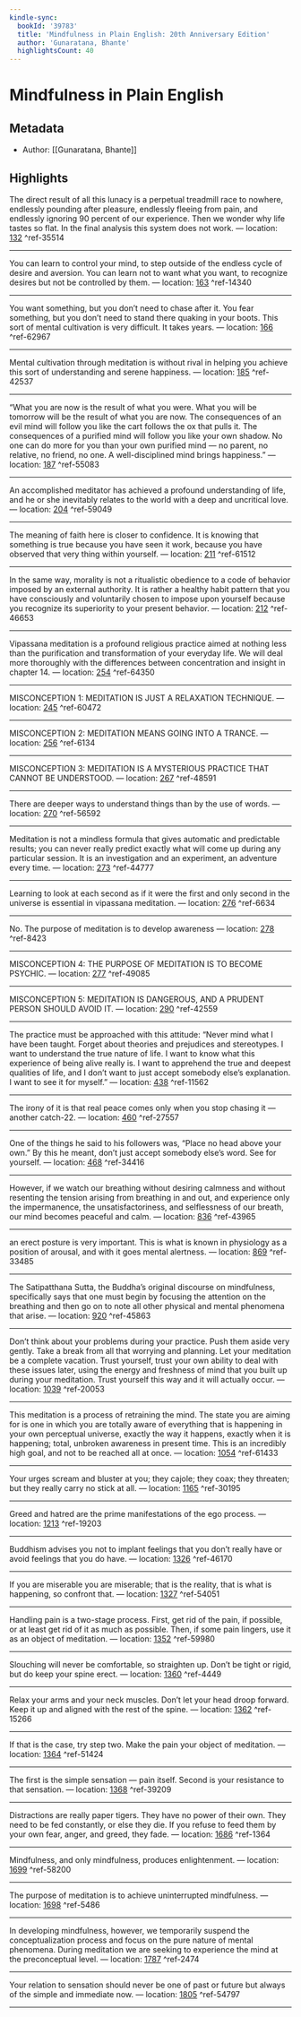 ```yaml
---
kindle-sync:
  bookId: '39783'
  title: 'Mindfulness in Plain English: 20th Anniversary Edition'
  author: 'Gunaratana, Bhante'
  highlightsCount: 40
---
```

# Mindfulness in Plain English
## Metadata
* Author: [[Gunaratana, Bhante]]

## Highlights
The direct result of all this lunacy is a perpetual treadmill race to nowhere, endlessly pounding after pleasure, endlessly fleeing from pain, and endlessly ignoring 90 percent of our experience. Then we wonder why life tastes so flat. In the final analysis this system does not work. — location: [132]() ^ref-35514

---
You can learn to control your mind, to step outside of the endless cycle of desire and aversion. You can learn not to want what you want, to recognize desires but not be controlled by them. — location: [163]() ^ref-14340

---
You want something, but you don’t need to chase after it. You fear something, but you don’t need to stand there quaking in your boots. This sort of mental cultivation is very difficult. It takes years. — location: [166]() ^ref-62967

---
Mental cultivation through meditation is without rival in helping you achieve this sort of understanding and serene happiness. — location: [185]() ^ref-42537

---
“What you are now is the result of what you were. What you will be tomorrow will be the result of what you are now. The consequences of an evil mind will follow you like the cart follows the ox that pulls it. The consequences of a purified mind will follow you like your own shadow. No one can do more for you than your own purified mind — no parent, no relative, no friend, no one. A well-disciplined mind brings happiness.” — location: [187]() ^ref-55083

---
An accomplished meditator has achieved a profound understanding of life, and he or she inevitably relates to the world with a deep and uncritical love. — location: [204]() ^ref-59049

---
The meaning of faith here is closer to confidence. It is knowing that something is true because you have seen it work, because you have observed that very thing within yourself. — location: [211]() ^ref-61512

---
In the same way, morality is not a ritualistic obedience to a code of behavior imposed by an external authority. It is rather a healthy habit pattern that you have consciously and voluntarily chosen to impose upon yourself because you recognize its superiority to your present behavior. — location: [212]() ^ref-46653

---
Vipassana meditation is a profound religious practice aimed at nothing less than the purification and transformation of your everyday life. We will deal more thoroughly with the differences between concentration and insight in chapter 14. — location: [254]() ^ref-64350

---
MISCONCEPTION 1: MEDITATION IS JUST A RELAXATION TECHNIQUE. — location: [245]() ^ref-60472

---
MISCONCEPTION 2: MEDITATION MEANS GOING INTO A TRANCE. — location: [256]() ^ref-6134

---
MISCONCEPTION 3: MEDITATION IS A MYSTERIOUS PRACTICE THAT CANNOT BE UNDERSTOOD. — location: [267]() ^ref-48591

---
There are deeper ways to understand things than by the use of words. — location: [270]() ^ref-56592

---
Meditation is not a mindless formula that gives automatic and predictable results; you can never really predict exactly what will come up during any particular session. It is an investigation and an experiment, an adventure every time. — location: [273]() ^ref-44777

---
Learning to look at each second as if it were the first and only second in the universe is essential in vipassana meditation. — location: [276]() ^ref-6634

---
No. The purpose of meditation is to develop awareness — location: [278]() ^ref-8423

---
MISCONCEPTION 4: THE PURPOSE OF MEDITATION IS TO BECOME PSYCHIC. — location: [277]() ^ref-49085

---
MISCONCEPTION 5: MEDITATION IS DANGEROUS, AND A PRUDENT PERSON SHOULD AVOID IT. — location: [290]() ^ref-42559

---
The practice must be approached with this attitude: “Never mind what I have been taught. Forget about theories and prejudices and stereotypes. I want to understand the true nature of life. I want to know what this experience of being alive really is. I want to apprehend the true and deepest qualities of life, and I don’t want to just accept somebody else’s explanation. I want to see it for myself.” — location: [438]() ^ref-11562

---
The irony of it is that real peace comes only when you stop chasing it — another catch-22. — location: [460]() ^ref-27557

---
One of the things he said to his followers was, “Place no head above your own.” By this he meant, don’t just accept somebody else’s word. See for yourself. — location: [468]() ^ref-34416

---
However, if we watch our breathing without desiring calmness and without resenting the tension arising from breathing in and out, and experience only the impermanence, the unsatisfactoriness, and selflessness of our breath, our mind becomes peaceful and calm. — location: [836]() ^ref-43965

---
an erect posture is very important. This is what is known in physiology as a position of arousal, and with it goes mental alertness. — location: [869]() ^ref-33485

---
The Satipatthana Sutta, the Buddha’s original discourse on mindfulness, specifically says that one must begin by focusing the attention on the breathing and then go on to note all other physical and mental phenomena that arise. — location: [920]() ^ref-45863

---
Don’t think about your problems during your practice. Push them aside very gently. Take a break from all that worrying and planning. Let your meditation be a complete vacation. Trust yourself, trust your own ability to deal with these issues later, using the energy and freshness of mind that you built up during your meditation. Trust yourself this way and it will actually occur. — location: [1039]() ^ref-20053

---
This meditation is a process of retraining the mind. The state you are aiming for is one in which you are totally aware of everything that is happening in your own perceptual universe, exactly the way it happens, exactly when it is happening; total, unbroken awareness in present time. This is an incredibly high goal, and not to be reached all at once. — location: [1054]() ^ref-61433

---
Your urges scream and bluster at you; they cajole; they coax; they threaten; but they really carry no stick at all. — location: [1165]() ^ref-30195

---
Greed and hatred are the prime manifestations of the ego process. — location: [1213]() ^ref-19203

---
Buddhism advises you not to implant feelings that you don’t really have or avoid feelings that you do have. — location: [1326]() ^ref-46170

---
If you are miserable you are miserable; that is the reality, that is what is happening, so confront that. — location: [1327]() ^ref-54051

---
Handling pain is a two-stage process. First, get rid of the pain, if possible, or at least get rid of it as much as possible. Then, if some pain lingers, use it as an object of meditation. — location: [1352]() ^ref-59980

---
Slouching will never be comfortable, so straighten up. Don’t be tight or rigid, but do keep your spine erect. — location: [1360]() ^ref-4449

---
Relax your arms and your neck muscles. Don’t let your head droop forward. Keep it up and aligned with the rest of the spine. — location: [1362]() ^ref-15266

---
If that is the case, try step two. Make the pain your object of meditation. — location: [1364]() ^ref-51424

---
The first is the simple sensation — pain itself. Second is your resistance to that sensation. — location: [1368]() ^ref-39209

---
Distractions are really paper tigers. They have no power of their own. They need to be fed constantly, or else they die. If you refuse to feed them by your own fear, anger, and greed, they fade. — location: [1686]() ^ref-1364

---
Mindfulness, and only mindfulness, produces enlightenment. — location: [1699]() ^ref-58200

---
The purpose of meditation is to achieve uninterrupted mindfulness. — location: [1698]() ^ref-5486

---
In developing mindfulness, however, we temporarily suspend the conceptualization process and focus on the pure nature of mental phenomena. During meditation we are seeking to experience the mind at the preconceptual level. — location: [1787]() ^ref-2474

---
Your relation to sensation should never be one of past or future but always of the simple and immediate now. — location: [1805]() ^ref-54797

---
